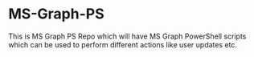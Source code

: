# MS-Graph-PS
This is MS Graph PS Repo which will have MS Graph PowerShell scripts which can be used to perform different actions like user updates etc.
